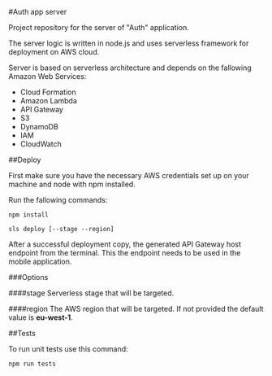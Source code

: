 #Auth app server

Project repository for the server of "Auth" application.

The server logic is written in node.js and uses serverless framework for deployment on AWS cloud.

Server is based on serverless architecture and depends on the fallowing Amazon Web Services:
* Cloud Formation
* Amazon Lambda
* API Gateway
* S3
* DynamoDB
* IAM
* CloudWatch

##Deploy

First make sure you have the necessary AWS credentials set up on your machine and node with npm installed.   

Run the fallowing commands:
    
    npm install

    sls deploy [--stage --region]

After a successful deployment copy, the generated API Gateway host endpoint from the terminal.
This the endpoint needs to be used in the mobile application.

###Options

####stage
Serverless stage that will be targeted.

####region
The AWS region that will be targeted. If not provided the default value is **eu-west-1**.

##Tests

To run unit tests use this command:

    npm run tests
